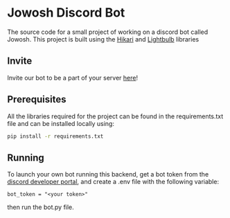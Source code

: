 # Jowosh Discord Bot
The source code for a small project of working on a discord bot called Jowosh. This project is built using the [Hikari](https://github.com/hikari-py/hikari) and [Lightbulb](https://github.com/tandemdude/hikari-lightbulb) libraries 

## Invite
Invite our bot to be a part of your server [here](https://discord.com/api/oauth2/authorize?client_id=994903279127511040&permissions=8&scope=bot%20applications.commands)! 

## Prerequisites
All the libraries required for the project can be found in the requirements.txt file and can be installed locally using:
```sh
pip install -r requirements.txt
```

## Running
To launch your own bot running this backend, get a bot token from the [discord developer portal](https://discord.com/developers/applications/), and create a .env file with the following variable: 
```
bot_token = "<your token>"
```
then run the bot.py file.

